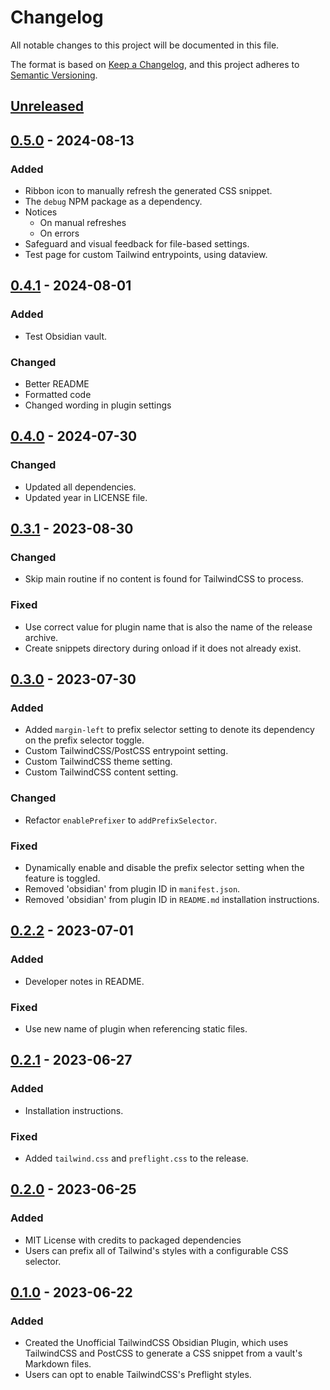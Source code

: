 # Changelog

All notable changes to this project will be documented in this file.

The format is based on [Keep a Changelog](https://keepachangelog.com/en/1.0.0/),
and this project adheres to
[Semantic Versioning](https://semver.org/spec/v2.0.0.html).

<!-- #### Subheading order reference -->
<!-- -   `Added` -->
<!-- -   `Changed` -->
<!-- -   `Deprecated` -->
<!-- -   `Removed` -->
<!-- -   `Fixed` -->
<!-- -   `Security` -->

## [Unreleased]

## [0.5.0] - 2024-08-13

### Added

-   Ribbon icon to manually refresh the generated CSS snippet.
-   The `debug` NPM package as a dependency.
-   Notices
    -   On manual refreshes
    -   On errors
-   Safeguard and visual feedback for file-based settings.
-   Test page for custom Tailwind entrypoints, using dataview.

## [0.4.1] - 2024-08-01

### Added

-   Test Obsidian vault.

### Changed

-   Better README
-   Formatted code
-   Changed wording in plugin settings

## [0.4.0] - 2024-07-30

### Changed

-   Updated all dependencies.
-   Updated year in LICENSE file.

## [0.3.1] - 2023-08-30

### Changed

-   Skip main routine if no content is found for TailwindCSS to process.

### Fixed

-   Use correct value for plugin name that is also the name of the release
    archive.
-   Create snippets directory during onload if it does not already exist.

## [0.3.0] - 2023-07-30

### Added

-   Added `margin-left` to prefix selector setting to denote its dependency on
    the prefix selector toggle.
-   Custom TailwindCSS/PostCSS entrypoint setting.
-   Custom TailwindCSS theme setting.
-   Custom TailwindCSS content setting.

### Changed

-   Refactor `enablePrefixer` to `addPrefixSelector`.

### Fixed

-   Dynamically enable and disable the prefix selector setting when the feature
    is toggled.
-   Removed 'obsidian' from plugin ID in `manifest.json`.
-   Removed 'obsidian' from plugin ID in `README.md` installation instructions.

## [0.2.2] - 2023-07-01

### Added

-   Developer notes in README.

### Fixed

-   Use new name of plugin when referencing static files.

## [0.2.1] - 2023-06-27

### Added

-   Installation instructions.

### Fixed

-   Added `tailwind.css` and `preflight.css` to the release.

## [0.2.0] - 2023-06-25

### Added

-   MIT License with credits to packaged dependencies
-   Users can prefix all of Tailwind's styles with a configurable CSS selector.

## [0.1.0] - 2023-06-22

### Added

-   Created the Unofficial TailwindCSS Obsidian Plugin, which uses TailwindCSS
    and PostCSS to generate a CSS snippet from a vault's Markdown files.
-   Users can opt to enable TailwindCSS's Preflight styles.

[unreleased]: https://github.com/nicholas-wilcox/unofficial-tailwindcss-obsidian-plugin/compare/0.5.0...HEAD
[0.5.0]: https://github.com/nicholas-wilcox/unofficial-tailwindcss-obsidian-plugin/compare/0.4.1...0.5.0
[0.4.1]: https://github.com/nicholas-wilcox/unofficial-tailwindcss-obsidian-plugin/compare/0.4.0...0.4.1
[0.4.0]: https://github.com/nicholas-wilcox/unofficial-tailwindcss-obsidian-plugin/compare/0.3.1...0.4.0
[0.3.1]: https://github.com/nicholas-wilcox/unofficial-tailwindcss-obsidian-plugin/compare/0.3.0...0.3.1
[0.3.0]: https://github.com/nicholas-wilcox/unofficial-tailwindcss-obsidian-plugin/compare/0.2.2...0.3.0
[0.2.2]: https://github.com/nicholas-wilcox/unofficial-tailwindcss-obsidian-plugin/compare/0.2.1...0.2.2
[0.2.1]: https://github.com/nicholas-wilcox/unofficial-tailwindcss-obsidian-plugin/compare/0.2.0...0.2.1
[0.2.0]: https://github.com/nicholas-wilcox/unofficial-tailwindcss-obsidian-plugin/compare/0.1.0...0.2.0
[0.1.0]: https://github.com/nicholas-wilcox/unofficial-tailwindcss-obsidian-plugin/releases/tag/0.1.0
